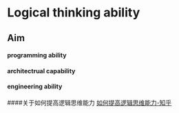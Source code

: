 # Logical thinking ability

## Aim

#### programming ability

#### architectrual capability

#### engineering ability

####关于如何提高逻辑思维能力
[如何提高逻辑思维能力-知乎](https://www.zhihu.com/question/19599216)

